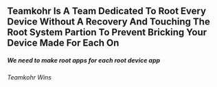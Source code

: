 ## Teamkohr Is A Team Dedicated To Root Every Device Without A Recovery And Touching The Root System Partion To Prevent Bricking Your Device Made For Each On                                   

##### We need to make root apps for each root device app
###### Teamkohr Wins
